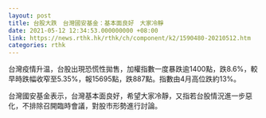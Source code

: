 ```yaml
---
layout: post
title: 台股大跌　台灣國安基金：基本面良好　大家冷靜
date: 2021-05-12 12:34:53.000000000 +08:00
link: https://news.rthk.hk/rthk/ch/component/k2/1590480-20210512.htm
categories: rthk
---
```


台灣疫情升温，台股出現恐慌性拋售，加權指數一度暴跌逾1400點，跌8.6%，較早時跌幅收窄至5.35%，報15695點，跌887點。指數由4月高位跌約13%。

台灣國安基金表示，台灣基本面良好，希望大家冷靜，又指若台股情況進一步惡化，不排除召開臨時會議，對股市形勢進行討論。

